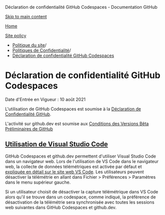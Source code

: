 Déclaration de confidentialité GitHub Codespaces - Documentation GitHub

[Skip to main content](#main-content)

[Home](/fr)

[Site policy](/fr/site-policy)

* [Politique du site](/fr/site-policy)/
* [Politiques de Confidentialité](/fr/site-policy/privacy-policies)/
* [Déclaration de confidentialité GitHub Codespaces](/fr/site-policy/privacy-policies/github-codespaces-privacy-statement)

Déclaration de confidentialité GitHub Codespaces
==========

Date d'Entrée en Vigueur : 10 août 2021

L'utilisation de GitHub Codespaces est soumise à la [Déclaration de Confidentialité GitHub](/fr/site-policy/privacy-policies/github-privacy-statement).

L'activité sur github.dev est soumise aux [Conditions des Versions Bêta Préliminaires de GitHub](/fr/site-policy/github-terms/github-terms-of-service#j-beta-previews)

[Utilisation de Visual Studio Code](#utilisation-de-visual-studio-code)
----------

GitHub Codespaces et github.dev permettent d'utiliser Visual Studio Code dans un navigateur web. Lors de l'utilisation de VS Code dans le navigateur web, la collecte de données télémétriques est activée par défaut et [expliquée en détail sur le site web VS Code](https://code.visualstudio.com/docs/getstarted/telemetry). Les utilisateurs peuvent désactiver la télémétrie en allant dans Fichier \> Préférences \> Paramètres dans le menu supérieur gauche.

Si un utilisateur choisit de désactiver la capture télémétrique dans VS Code alors qu'il se trouve dans un codespace, comme indiqué, la préférence de désactivation de la télémétrie sera synchronisée avec toutes les sessions web suivantes dans GitHub Codespaces et github.dev.
